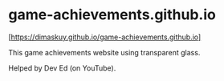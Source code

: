 # game-achievements.github.io

[https://dimaskuy.github.io/game-achievements.github.io]

This game achievements website using transparent glass.

Helped by Dev Ed (on YouTube).
